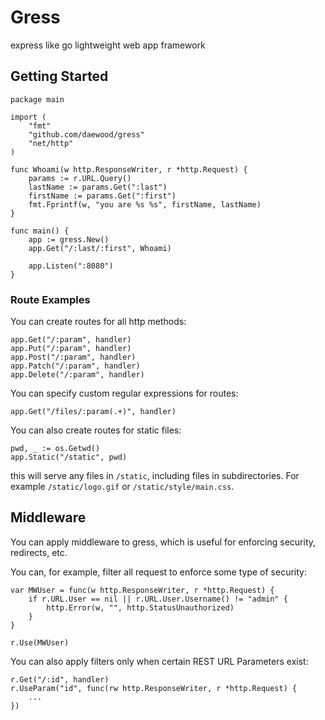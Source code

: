 # Gress
express like go lightweight web app framework

## Getting Started

    package main

    import (
        "fmt"
        "github.com/daewood/gress"
        "net/http"
    )

    func Whoami(w http.ResponseWriter, r *http.Request) {
        params := r.URL.Query()
        lastName := params.Get(":last")
        firstName := params.Get(":first")
        fmt.Fprintf(w, "you are %s %s", firstName, lastName)
    }

    func main() {
        app := gress.New()
        app.Get("/:last/:first", Whoami)

        app.Listen(":8080")
    }

### Route Examples
You can create routes for all http methods:

    app.Get("/:param", handler)
    app.Put("/:param", handler)
    app.Post("/:param", handler)
    app.Patch("/:param", handler)
    app.Delete("/:param", handler)

You can specify custom regular expressions for routes:

    app.Get("/files/:param(.+)", handler)

You can also create routes for static files:

    pwd, _ := os.Getwd()
    app.Static("/static", pwd)

this will serve any files in `/static`, including files in subdirectories. For example `/static/logo.gif` or `/static/style/main.css`.

## Middleware
You can apply middleware to gress, which is useful for enforcing security,
redirects, etc.

You can, for example, filter all request to enforce some type of security:

    var MWUser = func(w http.ResponseWriter, r *http.Request) {
    	if r.URL.User == nil || r.URL.User.Username() != "admin" {
    		http.Error(w, "", http.StatusUnauthorized)
    	}
    }

    r.Use(MWUser)

You can also apply filters only when certain REST URL Parameters exist:

    r.Get("/:id", handler)
    r.UseParam("id", func(rw http.ResponseWriter, r *http.Request) {
		...
	})